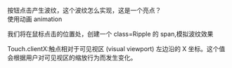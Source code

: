 按钮点击产生波纹，这个波纹怎么实现，这是一个亮点？  
使用动画 animation

我们将在鼠标点击的位置处，创建一个 class=Ripple 的 span,模拟波纹效果

Touch.clientX:触点相对于可见视区 (visual viewport) 左边沿的 X 坐标。这个值会根据用户对可见视区的缩放行为而发生变化。

